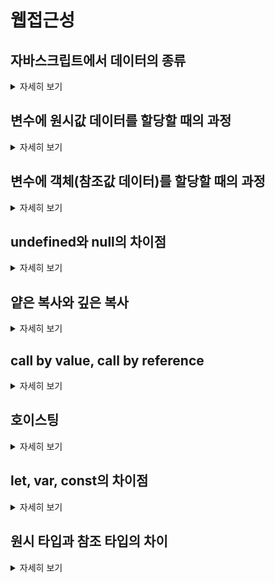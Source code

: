 # 웹접근성

## 자바스크립트에서 데이터의 종류
<details>
<summary>자세히 보기</summary>
<pre>
크게 원시형(기본형)과 참조형으로 구분할 수 있습니다.
원시형 : number, string, boolean, null, undefined, Symbol
참조형 : Object, Array, Funtion, Date, RegExp 등
</pre>
</details>

## 변수에 원시값 데이터를 할당할 때의 과정
<details>
<summary>자세히 보기</summary>
<pre>

1. 변수에 대한 메모리 공간 할당
2. 원시 값 데이터를 할당된 메모리 공간에 저장
3. 식별자를 값이 저장된 메모리 주소에 연결
</pre>
</details>

## 변수에 객체(참조값 데이터)를 할당할 때의 과정
<details>
<summary>자세히 보기</summary>
<pre>

1. 메모리의 두 공간을 확보
2. 한 공간에는 실제 객체를 저장하고 다른 공간에는 객체가 저장된 공간을 가리키는 참조 값을 저장
3. 변수의 식별자에 참조값이 저장된 메모리 주소를 연결
</pre>
</details>

## undefined와 null의 차이점
<details>
<summary>자세히 보기</summary>
<pre>

undefined는 다음 상황에서 자바스크립트가 반환해주는 값
1. 변수 선언만 하고 할당하지 않았을 때 (var, let)
2. 객체 내부에 존재하지 않는 프로퍼티에 접근하려고 할 때
3. return문이 없거나 호출되지 않은 함수 실행 결과

개발자가 “없다" 라는 것을 명시할 때 null을 사용.
👀 querySelector나 getElementById 등의 DOM 선택 메서드에서 요소를 찾지 못했을 땐 null이 반환된다. 
</pre>
</details>

## 얕은 복사와 깊은 복사
<details>
<summary>자세히 보기</summary>
<pre>

- 얕은 복사 : 객체의 첫 번째 레벨(1단계)의 속성만 복사
ex) 스프레드 문법, slice(), concat()

- 깊은 복사 객체의 모든 레벨의 속성을 완전히 복사
ex) 라이브러리(immutable, immer), JSON.parse(), JSON.stringify() 메서드

👀 JSON.parse(), JSON.stringify()은 속도가 느리고 JSON으로 변경할 수 없는 프로퍼티는 무시된다는 단점
</pre>
</details>

## call by value, call by reference
<details>
<summary>자세히 보기</summary>
<pre>

- 원시타입의 인수는 값 자체가 복사되어 매개변수에 전달되므로 함수 내부에서 그 값을 변경해도 원본이 영향이 없다.
- 참조 타입의 인수는 값 자체가 아니라 참조(값의 주소)값이 복사되어 매개변수에 전달되므로 함수 내부에서 그 값을 변경하면 원본도 변경된다.
- 따라서 함수 내부에서 객체의 상태 변경이 필요한 경우, 깊은 복사를 통해 새로운 객체를 재할당하는 것이 바람직하다.
</pre>
</details>

## 호이스팅
<details>
<summary>자세히 보기</summary>
<pre>

- JavaScript 엔진은 코드를 실제로 실행(런타임)하기 이전에 평가 단계에 변수 및 함수의 선언을 식별하고 처리한다. 이처럼 선언문이 코드의 선두로 끌어 올려진 것처럼 동작하는 자바스크립트의 특징을 호이스팅이라고도 한다.
</pre>
</details>

##  let, var, const의 차이점
<details>
<summary>자세히 보기</summary>
<pre>
재선언, 재할당, scope 세가지에 따라 구분할 수 있다.

- var는 재선언, 재할당이 가능하고 함수 스코프를 가진다
- let은 재선언 불가, 재할당 가능, 블럭(중괄호) 스코프를 가진다.
- const는 재선언, 재할당 불가, 블럭(중괄호) 스코프를 가진다.
</pre>
</details>

##  원시 타입과 참조 타입의 차이
<details>
<summary>자세히 보기</summary>
<pre>
- 원시 타입
불변성, 새로운 메모리에 재할당값이 저장될 뿐 기존 값은 절대 변하지 않는다 
number, string, boolean, null, undefined, symbol

- 참조 타입
변수가 실제 데이터가 저장된 공간이 아니라 참조값()이 저장된 공간을 참조한다.
</pre>
</details>

